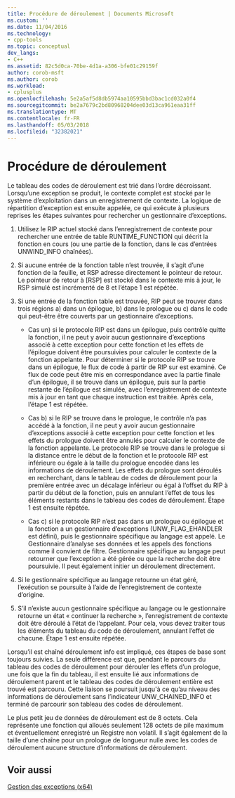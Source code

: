 ```yaml
---
title: Procédure de déroulement | Documents Microsoft
ms.custom: ''
ms.date: 11/04/2016
ms.technology:
- cpp-tools
ms.topic: conceptual
dev_langs:
- C++
ms.assetid: 82c5d0ca-70be-4d1a-a306-bfe01c29159f
author: corob-msft
ms.author: corob
ms.workload:
- cplusplus
ms.openlocfilehash: 5e2a5af5d8db5974aa10595bbd3bac1cd032a0f4
ms.sourcegitcommit: be2a7679c2bd80968204dee03d13ca961eaa31ff
ms.translationtype: MT
ms.contentlocale: fr-FR
ms.lasthandoff: 05/03/2018
ms.locfileid: "32382021"
---
```

# <a name="unwind-procedure"></a>Procédure de déroulement
Le tableau des codes de déroulement est trié dans l’ordre décroissant. Lorsqu’une exception se produit, le contexte complet est stocké par le système d’exploitation dans un enregistrement de contexte. La logique de répartition d’exception est ensuite appelée, ce qui exécute à plusieurs reprises les étapes suivantes pour rechercher un gestionnaire d’exceptions.  
  
1.  Utilisez le RIP actuel stocké dans l’enregistrement de contexte pour rechercher une entrée de table RUNTIME_FUNCTION qui décrit la fonction en cours (ou une partie de la fonction, dans le cas d’entrées UNWIND_INFO chaînées).  
  
2.  Si aucune entrée de la fonction table n’est trouvée, il s’agit d’une fonction de la feuille, et RSP adresse directement le pointeur de retour. Le pointeur de retour à [RSP] est stocké dans le contexte mis à jour, le RSP simulé est incrémenté de 8 et l’étape 1 est répétée.  
  
3.  Si une entrée de la fonction table est trouvée, RIP peut se trouver dans trois régions a) dans un épilogue, b) dans le prologue ou c) dans le code qui peut-être être couverts par un gestionnaire d’exceptions.  
  
    -   Cas un) si le protocole RIP est dans un épilogue, puis contrôle quitte la fonction, il ne peut y avoir aucun gestionnaire d’exceptions associé à cette exception pour cette fonction et les effets de l’épilogue doivent être poursuivies pour calculer le contexte de la fonction appelante. Pour déterminer si le protocole RIP se trouve dans un épilogue, le flux de code à partir de RIP sur est examiné. Ce flux de code peut être mis en correspondance avec la partie finale d’un épilogue, il se trouve dans un épilogue, puis sur la partie restante de l’épilogue est simulée, avec l’enregistrement de contexte mis à jour en tant que chaque instruction est traitée. Après cela, l’étape 1 est répétée.  
  
    -   Cas b) si le RIP se trouve dans le prologue, le contrôle n’a pas accédé à la fonction, il ne peut y avoir aucun gestionnaire d’exceptions associé à cette exception pour cette fonction et les effets du prologue doivent être annulés pour calculer le contexte de la fonction appelante. Le protocole RIP se trouve dans le prologue si la distance entre le début de la fonction et le protocole RIP est inférieure ou égale à la taille du prologue encodée dans les informations de déroulement. Les effets du prologue sont déroulés en recherchant, dans le tableau de codes de déroulement pour la première entrée avec un décalage inférieur ou égal à l’offset du RIP à partir du début de la fonction, puis en annulant l’effet de tous les éléments restants dans le tableau des codes de déroulement. Étape 1 est ensuite répétée.  
  
    -   Cas c) si le protocole RIP n’est pas dans un prologue ou épilogue et la fonction a un gestionnaire d’exceptions (UNW_FLAG_EHANDLER est défini), puis le gestionnaire spécifique au langage est appelé. Le Gestionnaire d’analyse ses données et les appels des fonctions comme il convient de filtre. Gestionnaire spécifique au langage peut retourner que l’exception a été gérée ou que la recherche doit être poursuivie. Il peut également initier un déroulement directement.  
  
4.  Si le gestionnaire spécifique au langage retourne un état géré, l’exécution se poursuite à l’aide de l’enregistrement de contexte d’origine.  
  
5.  S’il n’existe aucun gestionnaire spécifique au langage ou le gestionnaire retourne un état « continuer la recherche », l’enregistrement de contexte doit être déroulé à l’état de l’appelant. Pour cela, vous devez traiter tous les éléments du tableau du code de déroulement, annulant l’effet de chacune. Étape 1 est ensuite répétée.  
  
 Lorsqu’il est chaîné déroulement info est impliqué, ces étapes de base sont toujours suivies. La seule différence est que, pendant le parcours du tableau des codes de déroulement pour dérouler les effets d’un prologue, une fois que la fin du tableau, il est ensuite lié aux informations de déroulement parent et le tableau des codes de déroulement entière est trouvé est parcouru. Cette liaison se poursuit jusqu'à ce qu’au niveau des informations de déroulement sans l’indicateur UNW_CHAINED_INFO et terminé de parcourir son tableau des codes de déroulement.  
  
 Le plus petit jeu de données de déroulement est de 8 octets. Cela représente une fonction qui alloués seulement 128 octets de pile maximum et éventuellement enregistré un Registre non volatil. Il s’agit également de la taille d’une chaîne pour un prologue de longueur nulle avec les codes de déroulement aucune structure d’informations de déroulement.  
  
## <a name="see-also"></a>Voir aussi  
 [Gestion des exceptions (x64)](../build/exception-handling-x64.md)